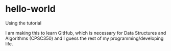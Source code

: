 # hello-world
Using the tutorial

I am making this to learn GitHub, which is necessary for Data Structures and Algorithms (CPSC350) and I guess the rest of my programming/developing life.
